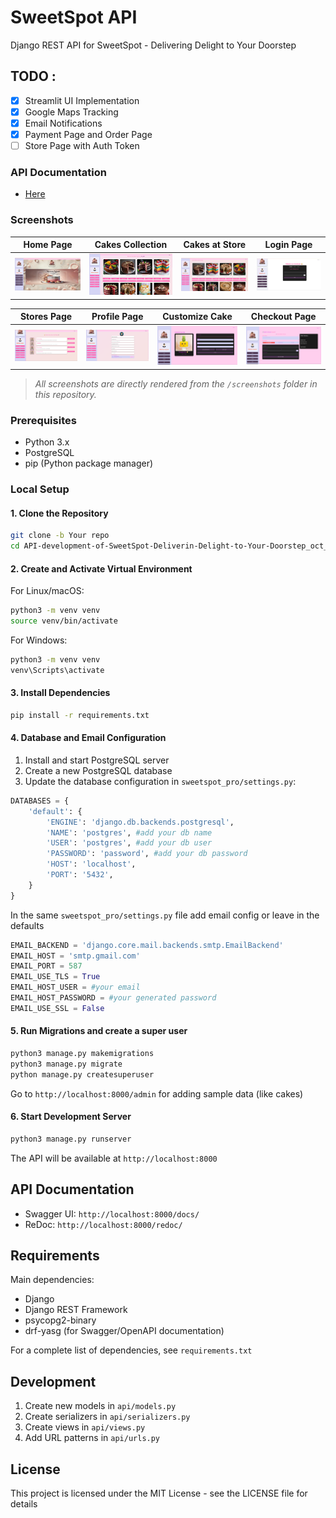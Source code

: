 # SweetSpot API

Django REST API for SweetSpot - Delivering Delight to Your Doorstep

## TODO :
- [x] Streamlit UI Implementation
- [x] Google Maps Tracking
- [x] Email Notifications
- [x] Payment Page and Order Page
- [ ] Store Page with Auth Token

### API Documentation
- [Here](APIs.md)

### Screenshots

| Home Page | Cakes Collection | Cakes at Store | Login Page |
|-----------|------------------|----------------|------------|
| ![Home Page](screenshots/Home%20Page.png) | ![Cakes Collection](screenshots/Cakes%20Collection.png) | ![Cakes at Store](screenshots/Cakes%20at%20Store1.png) | ![Login](screenshots/Login.png) |

| Stores Page | Profile Page | Customize Cake | Checkout Page |
|-------------|-------------|----------------|--------------|
| ![Stores](screenshots/Stores.png) | ![Profile](screenshots/Profile.png) | ![Customize](screenshots/Customize.png) | ![Checkout](screenshots/Checkout.png) |

> _All screenshots are directly rendered from the `/screenshots` folder in this repository._

### Prerequisites

- Python 3.x
- PostgreSQL
- pip (Python package manager)

### Local Setup

#### 1. Clone the Repository

```bash
git clone -b Your repo
cd API-development-of-SweetSpot-Deliverin-Delight-to-Your-Doorstep_oct_2024
```

#### 2. Create and Activate Virtual Environment

For Linux/macOS:
```bash
python3 -m venv venv
source venv/bin/activate
```
For Windows:
```bash
python3 -m venv venv
venv\Scripts\activate
```

#### 3. Install Dependencies

```bash
pip install -r requirements.txt
```

#### 4. Database and Email Configuration

1. Install and start PostgreSQL server
2. Create a new PostgreSQL database 
3. Update the database configuration in `sweetspot_pro/settings.py`:

```python
DATABASES = {
    'default': {
        'ENGINE': 'django.db.backends.postgresql',
        'NAME': 'postgres', #add your db name
        'USER': 'postgres', #add your db user
        'PASSWORD': 'password', #add your db password
        'HOST': 'localhost',
        'PORT': '5432',
    }
}
```
In the same `sweetspot_pro/settings.py` file add email config or leave in the defaults

```python
EMAIL_BACKEND = 'django.core.mail.backends.smtp.EmailBackend'
EMAIL_HOST = 'smtp.gmail.com'
EMAIL_PORT = 587
EMAIL_USE_TLS = True
EMAIL_HOST_USER = #your email
EMAIL_HOST_PASSWORD = #your generated password
EMAIL_USE_SSL = False
```

#### 5. Run Migrations and create a super user

```bash
python3 manage.py makemigrations
python3 manage.py migrate
python manage.py createsuperuser
```
Go to `http://localhost:8000/admin` for adding sample data (like cakes)

#### 6. Start Development Server

```bash
python3 manage.py runserver 
```

The API will be available at `http://localhost:8000`

## API Documentation

- Swagger UI: `http://localhost:8000/docs/`
- ReDoc: `http://localhost:8000/redoc/`

## Requirements

Main dependencies:
- Django
- Django REST Framework
- psycopg2-binary
- drf-yasg (for Swagger/OpenAPI documentation)

For a complete list of dependencies, see `requirements.txt`

## Development

1. Create new models in `api/models.py`
2. Create serializers in `api/serializers.py`
3. Create views in `api/views.py`
4. Add URL patterns in `api/urls.py`

## License

This project is licensed under the MIT License - see the LICENSE file for details
